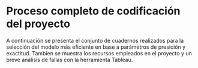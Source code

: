 # Proceso completo de codificación del proyecto

A continuación se presenta el conjunto de cuadernos realizados para la selección del modelo más eficiente en base a parámetros de presición y exactitud. Tambien se muestra los recursos empleados en el proyecto y un breve análisis de fallas con la herramienta Tableau.
